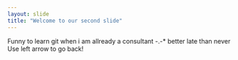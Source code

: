 ```yaml
---
layout: slide
title: "Welcome to our second slide"
---
```

Funny to learn git when i am allready a consultant -.-* better late than never
Use left arrow to go back!
